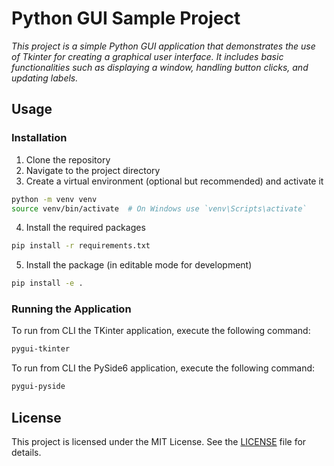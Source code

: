 # Python GUI Sample Project

*This project is a simple Python GUI application that demonstrates the use of Tkinter for creating a graphical user interface. It includes basic functionalities such as displaying a window, handling button clicks, and updating labels.*

## Usage

### Installation

1. Clone the repository
2. Navigate to the project directory
3. Create a virtual environment (optional but recommended) and activate it

```bash
python -m venv venv
source venv/bin/activate  # On Windows use `venv\Scripts\activate`
```

4. Install the required packages

```bash
pip install -r requirements.txt
```

5. Install the package (in editable mode for development)

```bash
pip install -e .
```

### Running the Application

To run from CLI the TKinter application, execute the following command:

```bash
pygui-tkinter
```

To run from CLI the PySide6 application, execute the following command:

```bash
pygui-pyside
```

## License

This project is licensed under the MIT License. See the [LICENSE](LICENSE) file for details.
